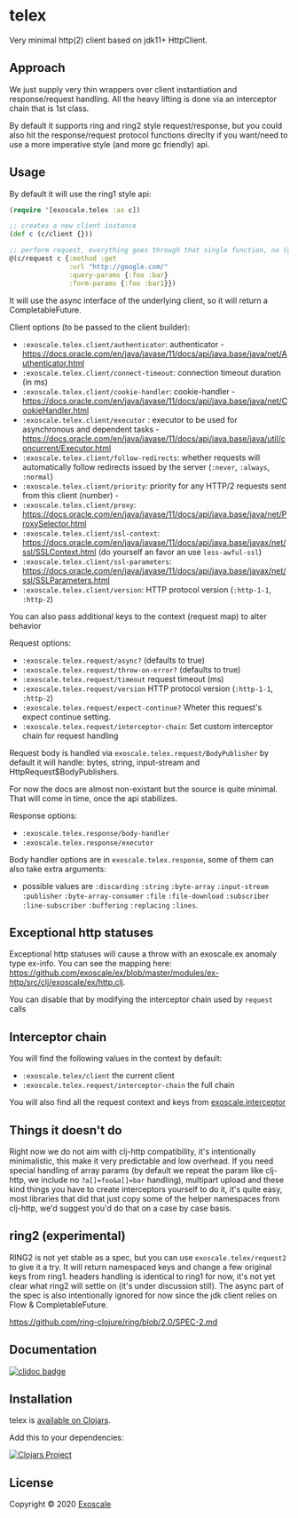 # telex

Very minimal http(2) client based on jdk11+ HttpClient.

## Approach

We just supply very thin wrappers over client instantiation and
response/request handling. All the heavy lifting is done via an
interceptor chain that is 1st class.

By default it supports ring and ring2 style request/response, but you
could also hit the response/request protocol functions direclty if you
want/need to use a more imperative style (and more gc friendly) api.

## Usage

By default it will use the ring1 style api:

``` clj
(require '[exoscale.telex :as c])

;; creates a new client instance
(def c (c/client {}))

;; perform request, everything goes through that single function, no (get ...) (post ...), etc.
@(c/request c {:method :get
               :url "http://google.com/"
               :query-params {:foo :bar}
               :form-params {:foo :bar1}})
```

It will use the async interface of the underlying client,
so it will return a CompletableFuture.

Client options (to be passed to the client builder):

* `:exoscale.telex.client/authenticator`: authenticator - https://docs.oracle.com/en/java/javase/11/docs/api/java.base/java/net/Authenticator.html
* `:exoscale.telex.client/connect-timeout`: connection timeout duration (in ms)
* `:exoscale.telex.client/cookie-handler`: cookie-handler - https://docs.oracle.com/en/java/javase/11/docs/api/java.base/java/net/CookieHandler.html
* `:exoscale.telex.client/executor` : executor to be used for asynchronous and dependent tasks - https://docs.oracle.com/en/java/javase/11/docs/api/java.base/java/util/concurrent/Executor.html
* `:exoscale.telex.client/follow-redirects`: whether requests will automatically follow redirects issued by the server (`:never`, `:always`, `:normal`)
* `:exoscale.telex.client/priority`: priority for any HTTP/2 requests sent from this client (number) -
* `:exoscale.telex.client/proxy`: https://docs.oracle.com/en/java/javase/11/docs/api/java.base/java/net/ProxySelector.html
* `:exoscale.telex.client/ssl-context`: https://docs.oracle.com/en/java/javase/11/docs/api/java.base/javax/net/ssl/SSLContext.html (do yourself an favor an use `less-awful-ssl`)
* `:exoscale.telex.client/ssl-parameters`: https://docs.oracle.com/en/java/javase/11/docs/api/java.base/javax/net/ssl/SSLParameters.html
* `:exoscale.telex.client/version`: HTTP protocol version (`:http-1-1`, `:http-2`)

You can also pass additional keys to the context (request map) to alter behavior

Request options:

* `:exoscale.telex.request/async?` (defaults  to true)
* `:exoscale.telex.request/throw-on-error?` (defaults  to true)
* `:exoscale.telex.request/timeout` request timeout (ms)
* `:exoscale.telex.request/version` HTTP protocol version (`:http-1-1`, `:http-2`)
* `:exoscale.telex.request/expect-continue?` Wheter this request's expect continue setting.
* `:exoscale.telex.request/interceptor-chain`: Set custom interceptor chain for request handling


Request body is handled via
`exoscale.telex.request/BodyPublisher` by default it will
handle: bytes, string, input-stream and HttpRequest$BodyPublishers.

For now the docs are almost non-existant but the source is quite
minimal. That will come in time, once the api stabilizes.

Response options:

* `:exoscale.telex.response/body-handler`
* `:exoscale.telex.response/executor`

Body handler options are in `exoscale.telex.response`, some
of them can also take extra arguments:

- possible values are `:discarding` `:string` `:byte-array`
`:input-stream` `:publisher` `:byte-array-consumer` `:file`
`:file-download` `:subscriber` `:line-subscriber` `:buffering`
`:replacing` `:lines`.


## Exceptional http statuses

Exceptional http statuses will cause a throw with an exoscale.ex
anomaly type ex-info. You can see the mapping here: https://github.com/exoscale/ex/blob/master/modules/ex-http/src/clj/exoscale/ex/http.clj.

You can disable that by modifying the interceptor chain used by `request` calls

## Interceptor chain

You will find the following values in the context by default:

* `:exoscale.telex/client` the current client
* `:exoscale.telex.request/interceptor-chain` the full chain

You will also find all the request context and keys from [exoscale.interceptor](https://github.com/exoscale/interceptor)

## Things it doesn't do

Right now we do not aim with clj-http compatibility, it's
intentionally minimalistic, this make it very predictable and low
overhead.  If you need special handling of array params (by default we
repeat the param like clj-http, we include no `?a[]=foo&a[]=bar`
handling), multipart upload and these kind things you have to create
interceptors yourself to do it, it's quite easy, most libraries that
did that just copy some of the helper namespaces from clj-http, we'd
suggest you'd do that on a case by case basis.

## ring2 (experimental)

RING2 is not yet stable as a spec, but you can use
`exoscale.telex/request2` to give it a try. It will return
namespaced keys and change a few original keys from ring1. headers
handling is identical to ring1 for now, it's not yet clear what ring2
will settle on (it's under discussion still). The async part of the
spec is also intentionally ignored for now since the jdk client relies
on Flow & CompletableFuture.

https://github.com/ring-clojure/ring/blob/2.0/SPEC-2.md

## Documentation

[![cljdoc badge](https://cljdoc.xyz/badge/exoscale/telex)](https://cljdoc.xyz/d/exoscale/telex/CURRENT)

## Installation

telex is [available on Clojars](https://clojars.org/exoscale/telex).

Add this to your dependencies:

[![Clojars Project](https://img.shields.io/clojars/v/exoscale/telex.svg)](https://clojars.org/exoscale/telex)

## License

Copyright © 2020 [Exoscale](https://exoscale.com)
